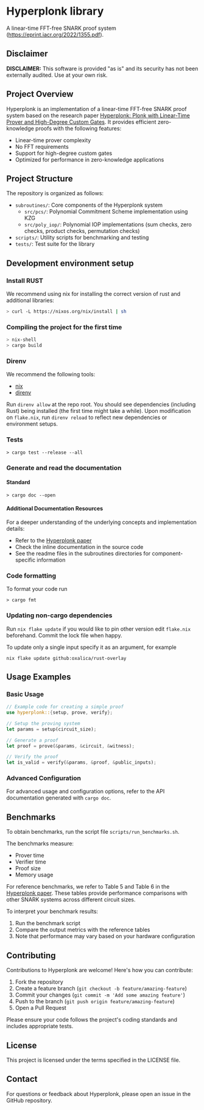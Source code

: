 # Hyperplonk library
A linear-time FFT-free SNARK proof system (https://eprint.iacr.org/2022/1355.pdf).

## Disclaimer

**DISCLAIMER:** This software is provided "as is" and its security has not been externally audited. Use at your own risk.

## Project Overview

Hyperplonk is an implementation of a linear-time FFT-free SNARK proof system based on the research paper [Hyperplonk: Plonk with Linear-Time Prover and High-Degree Custom Gates](https://eprint.iacr.org/2022/1355.pdf). It provides efficient zero-knowledge proofs with the following features:

- Linear-time prover complexity
- No FFT requirements
- Support for high-degree custom gates
- Optimized for performance in zero-knowledge applications

## Project Structure

The repository is organized as follows:

- `subroutines/`: Core components of the Hyperplonk system
  - `src/pcs/`: Polynomial Commitment Scheme implementation using KZG
  - `src/poly_iop/`: Polynomial IOP implementations (sum checks, zero checks, product checks, permutation checks)
- `scripts/`: Utility scripts for benchmarking and testing
- `tests/`: Test suite for the library

## Development environment setup

### Install RUST

We recommend using nix for installing the correct version of rust and
additional libraries:

```bash
> curl -L https://nixos.org/nix/install | sh
```

### Compiling the project for the first time

```bash
> nix-shell
> cargo build
```

### Direnv

We recommend the following tools:

- [nix](https://nixos.org/download.html)
- [direnv](https://direnv.net/docs/installation.html)

Run `direnv allow` at the repo root. You should see dependencies (including Rust) being installed (the first time might take a while). 
Upon modification on `flake.nix`, run `direnv reload` to reflect new dependencies or environment setups.

### Tests

```
> cargo test --release --all
```

### Generate and read the documentation

#### Standard

```
> cargo doc --open
```

#### Additional Documentation Resources

For a deeper understanding of the underlying concepts and implementation details:
- Refer to the [Hyperplonk paper](https://eprint.iacr.org/2022/1355.pdf)
- Check the inline documentation in the source code
- See the readme files in the subroutines directories for component-specific information

### Code formatting

To format your code run

```
> cargo fmt
```

### Updating non-cargo dependencies

Run `nix flake update` if you would like to pin other version edit `flake.nix`
beforehand. Commit the lock file when happy.

To update only a single input specify it as an argument, for example

    nix flake update github:oxalica/rust-overlay

## Usage Examples

### Basic Usage

```rust
// Example code for creating a simple proof
use hyperplonk::{setup, prove, verify};

// Setup the proving system
let params = setup(circuit_size);

// Generate a proof
let proof = prove(&params, &circuit, &witness);

// Verify the proof
let is_valid = verify(&params, &proof, &public_inputs);
```

### Advanced Configuration

For advanced usage and configuration options, refer to the API documentation generated with `cargo doc`.

## Benchmarks

To obtain benchmarks, run the script file `scripts/run_benchmarks.sh`. 

The benchmarks measure:
- Prover time
- Verifier time
- Proof size
- Memory usage

For reference benchmarks, we refer to Table 5 and Table 6 in the [Hyperplonk paper](https://eprint.iacr.org/2022/1355.pdf). These tables provide performance comparisons with other SNARK systems across different circuit sizes.

To interpret your benchmark results:
1. Run the benchmark script
2. Compare the output metrics with the reference tables
3. Note that performance may vary based on your hardware configuration

## Contributing

Contributions to Hyperplonk are welcome! Here's how you can contribute:

1. Fork the repository
2. Create a feature branch (`git checkout -b feature/amazing-feature`)
3. Commit your changes (`git commit -m 'Add some amazing feature'`)
4. Push to the branch (`git push origin feature/amazing-feature`)
5. Open a Pull Request

Please ensure your code follows the project's coding standards and includes appropriate tests.

## License

This project is licensed under the terms specified in the LICENSE file.

## Contact

For questions or feedback about Hyperplonk, please open an issue in the GitHub repository.
